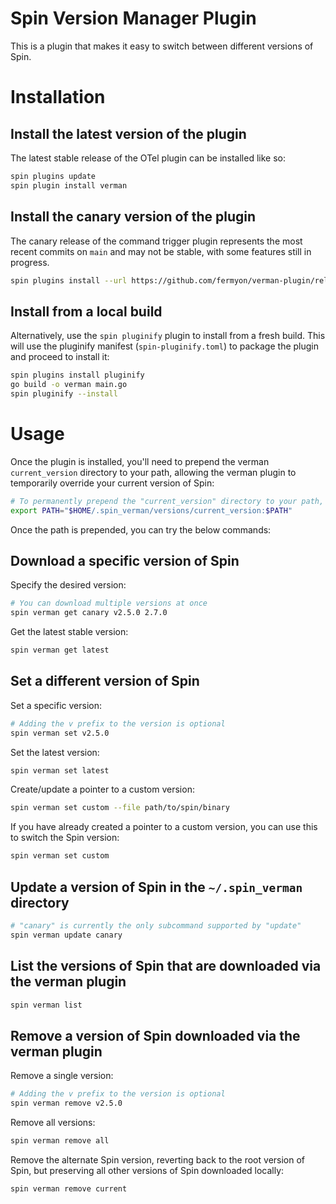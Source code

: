 # Spin Version Manager Plugin

This is a plugin that makes it easy to switch between different versions of Spin.

# Installation

## Install the latest version of the plugin

The latest stable release of the OTel plugin can be installed like so:

```sh
spin plugins update
spin plugin install verman
```

## Install the canary version of the plugin

The canary release of the command trigger plugin represents the most recent commits on `main` and may not be stable, with some features still in progress.

```sh
spin plugins install --url https://github.com/fermyon/verman-plugin/releases/download/canary/verman.json
```

## Install from a local build

Alternatively, use the `spin pluginify` plugin to install from a fresh build. This will use the pluginify manifest (`spin-pluginify.toml`) to package the plugin and proceed to install it:

```sh
spin plugins install pluginify
go build -o verman main.go
spin pluginify --install
```

# Usage

Once the plugin is installed, you'll need to prepend the verman `current_version` directory to your path, allowing the verman plugin to temporarily override your current version of Spin:

```sh
# To permanently prepend the "current_version" directory to your path, add this command to your .zshrc/.bashrc file.
export PATH="$HOME/.spin_verman/versions/current_version:$PATH"
```

Once the path is prepended, you can try the below commands:

## Download a specific version of Spin

Specify the desired version:

```sh
# You can download multiple versions at once
spin verman get canary v2.5.0 2.7.0
```

Get the latest stable version:

```sh
spin verman get latest
```

## Set a different version of Spin

Set a specific version:

```sh
# Adding the v prefix to the version is optional
spin verman set v2.5.0
```

Set the latest version:

```sh
spin verman set latest
```

Create/update a pointer to a custom version:

```sh
spin verman set custom --file path/to/spin/binary
```

If you have already created a pointer to a custom version, you can use this to switch the Spin version:

```sh
spin verman set custom
```

## Update a version of Spin in the `~/.spin_verman` directory

```sh
# "canary" is currently the only subcommand supported by "update"
spin verman update canary
```

## List the versions of Spin that are downloaded via the verman plugin

```sh
spin verman list
```

## Remove a version of Spin downloaded via the verman plugin

Remove a single version:

```sh
# Adding the v prefix to the version is optional
spin verman remove v2.5.0
```

Remove all versions:

```sh
spin verman remove all
```

Remove the alternate Spin version, reverting back to the root version of Spin, but preserving all other versions of Spin downloaded locally:

```sh
spin verman remove current
```